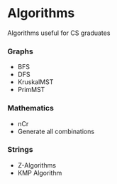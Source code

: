 # Algorithms
Algorithms useful for CS graduates

### Graphs
* BFS
* DFS
* KruskalMST
* PrimMST

### Mathematics
* nCr
* Generate all combinations

### Strings
* Z-Algorithms
* KMP Algorithm

